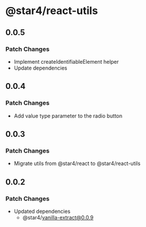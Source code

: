 # @star4/react-utils

## 0.0.5

### Patch Changes

- Implement createIdentifiableElement helper
- Update dependencies

## 0.0.4

### Patch Changes

- Add value type parameter to the radio button

## 0.0.3

### Patch Changes

- Migrate utils from @star4/react to @star4/react-utils

## 0.0.2

### Patch Changes

- Updated dependencies
  - @star4/vanilla-extract@0.0.9
